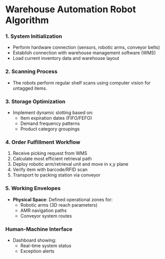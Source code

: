 # Warehouse Automation Robot Algorithm

### 1. System Initialization
- Perform hardware connection (sensors, robotic arms, conveyor belts)
- Establish connection with warehouse management software (WMS)
- Load current inventory data and warehouse layout

### 2. Scanning Process
- The robots perform regular shelf scans using computer vision for untagged items.


### 3. Storage Optimization
- Implement dynamic slotting based on:
  - Item expiration dates (FIFO/FEFO)
  - Demand frequency patterns
  - Product category groupings

### 4. Order Fulfillment Workflow
1. Receive picking request from WMS
2. Calculate most efficient retrieval path
3. Deploy robotic arm/retrieval unit and move in x,y plane
4. Verify item with barcode/RFID scan
5. Transport to packing station via conveyor

### 5. Working Envelopes
- **Physical Space**: Defined operational zones for:
  - Robotic arms (3D reach parameters)
  - AMR navigation paths
  - Conveyor system routes

### Human-Machine Interface
- Dashboard showing:
  - Real-time system status
  - Exception alerts

